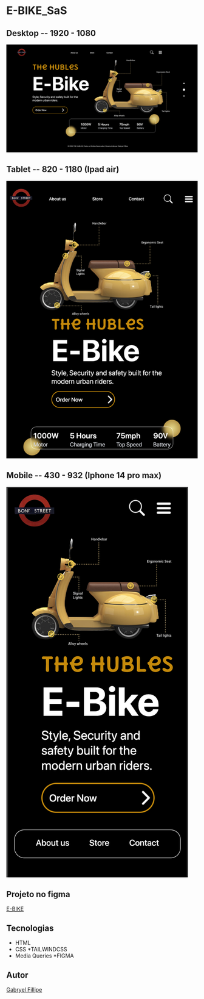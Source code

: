 # E-BIKE_SaS
## Desktop -- 1920 - 1080
![](./img/desktop.png)

## Tablet -- 820 - 1180 (Ipad air) 
![](./img/tablet.png)

## Mobile -- 430 - 932 (Iphone 14 pro max)
![](./img/mobile.png)

## Projeto no figma
[E-BIKE](<https://www.figma.com/design/UJNbDyog58QXP9pEvlWILj/Lima-Atividade-e-bike--Copy-?node-id=0-1&t=h8TBMo8x996KRznm-1>)

## Tecnologias
* HTML
* CSS
*TAILWINDCSS
* Media Queries
*FIGMA

## Autor
[Gabryel Fillipe](<https://www.linkedin.com/in/gabryel-fillipe/>)
